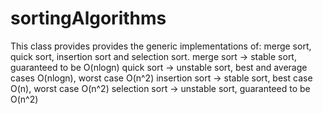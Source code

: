 # sortingAlgorithms
This class provides provides the generic implementations of:   merge sort, quick sort, insertion sort and selection sort.
    merge sort -> stable sort, guaranteed to be O(nlogn)
    quick sort -> unstable sort, best and average cases O(nlogn), worst case O(n^2)
    insertion sort -> stable sort, best case O(n), worst case O(n^2)
    selection sort -> unstable sort, guaranteed to be O(n^2)
